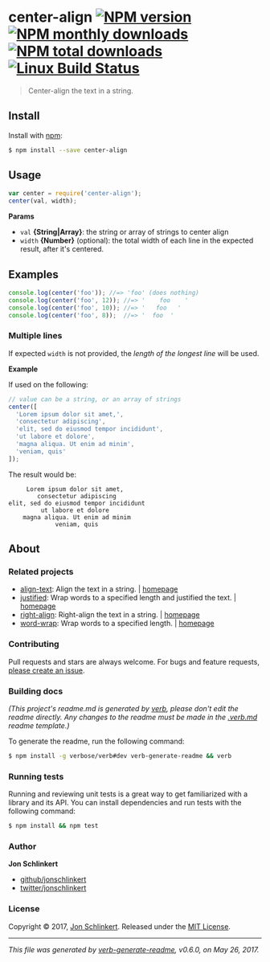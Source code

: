 # center-align [![NPM version](https://img.shields.io/npm/v/center-align.svg?style=flat)](https://www.npmjs.com/package/center-align) [![NPM monthly downloads](https://img.shields.io/npm/dm/center-align.svg?style=flat)](https://npmjs.org/package/center-align) [![NPM total downloads](https://img.shields.io/npm/dt/center-align.svg?style=flat)](https://npmjs.org/package/center-align) [![Linux Build Status](https://img.shields.io/travis/jonschlinkert/center-align.svg?style=flat&label=Travis)](https://travis-ci.org/jonschlinkert/center-align)

> Center-align the text in a string.

## Install

Install with [npm](https://www.npmjs.com/):

```sh
$ npm install --save center-align
```

## Usage

```js
var center = require('center-align');
center(val, width);
```

**Params**

* `val` **{String|Array}**: the string or array of strings to center align
* `width` **{Number}** (optional): the total width of each line in the expected result, after it's centered.

## Examples

```js
console.log(center('foo')); //=> 'foo' (does nothing)
console.log(center('foo', 12)); //=> '    foo    '
console.log(center('foo', 10)); //=> '   foo   '
console.log(center('foo', 8));  //=> '  foo  '
```

### Multiple lines

If expected `width` is not provided, the _length of the longest line_ will be used.

**Example**

If used on the following:

```js
// value can be a string, or an array of strings
center([
  'Lorem ipsum dolor sit amet,',
  'consectetur adipiscing',
  'elit, sed do eiusmod tempor incididunt',
  'ut labore et dolore',
  'magna aliqua. Ut enim ad minim',
  'veniam, quis'
]);
```

The result would be:

```
     Lorem ipsum dolor sit amet,
        consectetur adipiscing
elit, sed do eiusmod tempor incididunt
         ut labore et dolore
    magna aliqua. Ut enim ad minim
             veniam, quis
```

## About

### Related projects

* [align-text](https://www.npmjs.com/package/align-text): Align the text in a string. | [homepage](https://github.com/jonschlinkert/align-text "Align the text in a string.")
* [justified](https://www.npmjs.com/package/justified): Wrap words to a specified length and justified the text. | [homepage](https://github.com/jonschlinkert/justified "Wrap words to a specified length and justified the text.")
* [right-align](https://www.npmjs.com/package/right-align): Right-align the text in a string. | [homepage](https://github.com/jonschlinkert/right-align "Right-align the text in a string.")
* [word-wrap](https://www.npmjs.com/package/word-wrap): Wrap words to a specified length. | [homepage](https://github.com/jonschlinkert/word-wrap "Wrap words to a specified length.")

### Contributing

Pull requests and stars are always welcome. For bugs and feature requests, [please create an issue](../../issues/new).

### Building docs

_(This project's readme.md is generated by [verb](https://github.com/verbose/verb-generate-readme), please don't edit the readme directly. Any changes to the readme must be made in the [.verb.md](.verb.md) readme template.)_

To generate the readme, run the following command:

```sh
$ npm install -g verbose/verb#dev verb-generate-readme && verb
```

### Running tests

Running and reviewing unit tests is a great way to get familiarized with a library and its API. You can install dependencies and run tests with the following command:

```sh
$ npm install && npm test
```

### Author

**Jon Schlinkert**

* [github/jonschlinkert](https://github.com/jonschlinkert)
* [twitter/jonschlinkert](https://twitter.com/jonschlinkert)

### License

Copyright © 2017, [Jon Schlinkert](https://github.com/jonschlinkert).
Released under the [MIT License](LICENSE).

***

_This file was generated by [verb-generate-readme](https://github.com/verbose/verb-generate-readme), v0.6.0, on May 26, 2017._